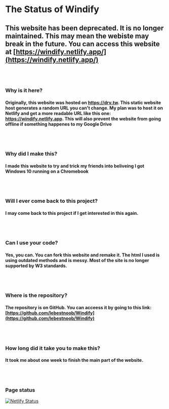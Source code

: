 # The Status of Windify

## This website has been deprecated. It is no longer maintained. This may mean the webiste may break in the future. You can access this website at [https://windify.netlify.app/](https://windify.netlify.app/)
<br>
<br>

### Why is it here?

#### Originally, this website was hosted on https://drv.tw. This static website host generates a random URL you can't change. My plan was to host it on Netlify and get a more readable URL like this one: https://windify.netlify.app. This will also prevent the website from going offline if something happenes to my Google Drive
<br>
<br>

### Why did I make this?

#### I made this website to try and trick my friends into beliveing I got Windows 10 running on a Chromebook
<br>
<br>

### Will I ever come back to this project?

#### I may come back to this project if I get interested in this again.
<br>
<br>

### Can I use your code?

#### Yes, you can. You can fork this website and remake it. The html I used is using outdated methods and is messy. Most of the site is no longer supported by W3 standards.
<br>
<br>

### Where is the repository?

#### The repository is on GitHub. You can acceess it by going to this link: [https://github.com/lebestnoob/Windify](https://github.com/lebestnoob/Windify)
<br>
<br>

### How long did it take you to make this?

#### It took me about one week to finish the main part of the website. 
<br>
<br>

### Page status
[![Netlify Status](https://api.netlify.com/api/v1/badges/56822c5c-4821-4707-8ae5-724b9cbb9d02/deploy-status)](https://app.netlify.com/sites/windify/deploys)
